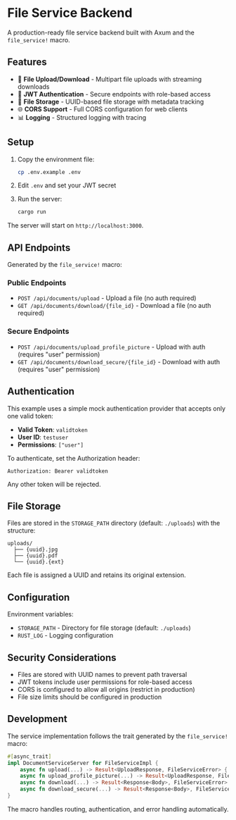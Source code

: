 # File Service Backend

A production-ready file service backend built with Axum and the `file_service!` macro.

## Features

- 📁 **File Upload/Download** - Multipart file uploads with streaming downloads
- 🔐 **JWT Authentication** - Secure endpoints with role-based access
- 💾 **File Storage** - UUID-based file storage with metadata tracking
- 🌐 **CORS Support** - Full CORS configuration for web clients
- 📊 **Logging** - Structured logging with tracing

## Setup

1. Copy the environment file:
   ```bash
   cp .env.example .env
   ```

2. Edit `.env` and set your JWT secret

3. Run the server:
   ```bash
   cargo run
   ```

The server will start on `http://localhost:3000`.

## API Endpoints

Generated by the `file_service!` macro:

### Public Endpoints
- `POST /api/documents/upload` - Upload a file (no auth required)
- `GET /api/documents/download/{file_id}` - Download a file (no auth required)

### Secure Endpoints  
- `POST /api/documents/upload_profile_picture` - Upload with auth (requires "user" permission)
- `GET /api/documents/download_secure/{file_id}` - Download with auth (requires "user" permission)

## Authentication

This example uses a simple mock authentication provider that accepts only one valid token:

- **Valid Token**: `validtoken`
- **User ID**: `testuser`
- **Permissions**: `["user"]`

To authenticate, set the Authorization header:
```
Authorization: Bearer validtoken
```

Any other token will be rejected.

## File Storage

Files are stored in the `STORAGE_PATH` directory (default: `./uploads`) with the structure:
```
uploads/
  ├── {uuid}.jpg
  ├── {uuid}.pdf
  └── {uuid}.{ext}
```

Each file is assigned a UUID and retains its original extension.

## Configuration

Environment variables:
- `STORAGE_PATH` - Directory for file storage (default: `./uploads`)
- `RUST_LOG` - Logging configuration

## Security Considerations

- Files are stored with UUID names to prevent path traversal
- JWT tokens include user permissions for role-based access
- CORS is configured to allow all origins (restrict in production)
- File size limits should be configured in production

## Development

The service implementation follows the trait generated by the `file_service!` macro:

```rust
#[async_trait]
impl DocumentServiceServer for FileServiceImpl {
    async fn upload(...) -> Result<UploadResponse, FileServiceError> { }
    async fn upload_profile_picture(...) -> Result<UploadResponse, FileServiceError> { }
    async fn download(...) -> Result<Response<Body>, FileServiceError> { }
    async fn download_secure(...) -> Result<Response<Body>, FileServiceError> { }
}
```

The macro handles routing, authentication, and error handling automatically.